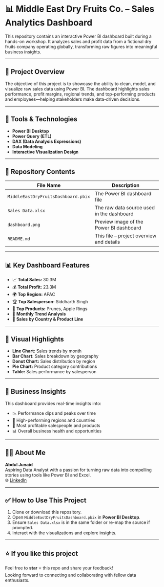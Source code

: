 # 📊 Middle East Dry Fruits Co. – Sales Analytics Dashboard

This repository contains an interactive Power BI dashboard built during a hands-on workshop. It analyzes sales and profit data from a fictional dry fruits company operating globally, transforming raw figures into meaningful business insights.

---

## 🧠 Project Overview

The objective of this project is to showcase the ability to clean, model, and visualize raw sales data using Power BI. The dashboard highlights sales performance, profit margins, regional trends, and top-performing products and employees—helping stakeholders make data-driven decisions.

---

## 🔧 Tools & Technologies

- **Power BI Desktop**
- **Power Query (ETL)**
- **DAX (Data Analysis Expressions)**
- **Data Modeling**
- **Interactive Visualization Design**

---

## 📁 Repository Contents

| File Name                                | Description                                      |
|-----------------------------------------|--------------------------------------------------|
| `MiddleEastDryFruitsDashboard.pbix`     | The Power BI dashboard file                      |
| `Sales Data.xlsx`                        | The raw data source used in the dashboard        |
| `dashboard.png`                          | Preview image of the Power BI dashboard          |
| `README.md`                              | This file – project overview and details         |

---

## 📊 Key Dashboard Features

- 📈 **Total Sales:** 30.3M  
- 💰 **Total Profit:** 23.3M  
- 🌍 **Top Region:** APAC  
- 🏆 **Top Salesperson:** Siddharth Singh  
- 🧺 **Top Products:** Prunes, Apple Rings  
- 📅 **Monthly Trend Analysis**  
- 📌 **Sales by Country & Product Line**

---

## 📌 Visual Highlights

- **Line Chart:** Sales trends by month  
- **Bar Chart:** Sales breakdown by geography  
- **Donut Chart:** Sales distribution by region  
- **Pie Chart:** Product category contributions  
- **Table:** Sales performance by salesperson

---

## 💼 Business Insights

This dashboard provides real-time insights into:
- 📉 Performance dips and peaks over time  
- 🎯 High-performing regions and countries  
- 👥 Most profitable salespeople and products  
- 📊 Overall business health and opportunities

---

## 👨‍💻 About Me

**Abdul Junaid**  
Aspiring Data Analyst with a passion for turning raw data into compelling stories using tools like Power BI and Excel.  
🌐 [LinkedIn](https://www.linkedin.com/in/abduljunaidpcmad)

---

## ✅ How to Use This Project

1. Clone or download this repository.
2. Open `MiddleEastDryFruitsDashboard.pbix` in **Power BI Desktop**.
3. Ensure `Sales Data.xlsx` is in the same folder or re-map the source if prompted.
4. Interact with the visualizations and explore insights.

---

## ⭐️ If you like this project

Feel free to **star** ⭐ this repo and share your feedback!  
Looking forward to connecting and collaborating with fellow data enthusiasts.

